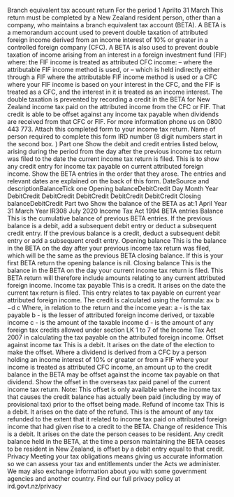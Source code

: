 Branch equivalent tax account return For the period 1 Aprilto 31 March This return must be completed by a New Zealand resident person, other than a company, who maintains a branch equivalent tax account (BETA). A BETA is a memorandum account used to prevent double taxation of attributed foreign income derived from an income interest of 10% or greater in a controlled foreign company (CFC). A BETA is also used to prevent double taxation of income arising from an interest in a foreign investment fund (FIF) where: the FIF income is treated as attributed CFC income: – where the attributable FIF income method is used, or – which is held indirectly either through a FIF where the attributable FIF income method is used or a CFC where your FIF income is based on your interest in the CFC, and the FIF is treated as a CFC, and the interest in it is treated as an income interest. The double taxation is prevented by recording a credit in the BETA for New Zealand income tax paid on the attributed income from the CFC or FIF. That credit is able to be offset against any income tax payable when dividends are received from that CFC or FIF. For more information phone us on 0800 443 773. Attach this completed form to your income tax return. Name of person required to complete this form IRD number (8 digit numbers start in the second box. ) Part one Show the debit and credit entries listed below, arising during the period from the day after the previous income tax return was filed to the date the current income tax return is filed. This is to show any credit entry for income tax payable on current attributed foreign income. Show the BETA entries in the order that they arose. The entries and relevant dates are explained on the back of this form. DateSource and descriptionBalanceTick one Opening balanceDebitCredit Day Month Year DebitCredit DebitCredit DebitCredit DebitCredit DebitCredit Closing balanceDebitCredit Part two Show the balance of the BETA as at:1 April Year 31 March Year IR308 July 2020 Income Tax Act 1994 BETA entries Balance This is the cumulative balance of previous BETA entries. If the previous balance is a debit, add a subsequent debit entry or deduct a subsequent credit entry. If the previous balance is a credit, deduct a subsequent debit entry or add a subsequent credit entry. Opening balance This is the balance in the BETA on the day after your previous income tax return was filed, which will be the same as the previous BETA closing balance. If this is your first BETA return the opening balance is nil. Closing balance This is the balance in the BETA on the day your current income tax return is filed. This BETA return will therefore include amounts relating to any current attributed foreign income. Income tax payable This is a credit. It arises on the date the current tax return is filed. This entry relates to tax payable on current year attributed foreign income. The credit is calculated using the formula: a× b −d c Where, in relation to the return and the income year: a - is the tax payable b - is the lesser of attributed foreign income derived, or taxable income c - is the amount of the taxable income d - is the amount of any foreign tax credits allowed under section LK 1 to 7 of the Income Tax Act 2007 in calculating the tax payable on the attributed foreign income. Offset against income tax This is a debit. It arises on the date of the election to make the offset. Where a dividend is derived from a CFC by a person holding an income interest of 10% or greater or from a FIF where your income is treated as attributed CFC income, an amount up to the credit balance in the BETA may be offset against the income tax payable on that dividend. Show the offset in the overseas tax paid panel of the current income tax return. Note: This offset is only available where the income tax that causes the credit balance has actually been paid (including by way of provisional tax) prior to the offset being made. Refund of income tax This is a debit. It arises on the date of the refund. This is the amount of any tax refunded to the extent that it related to income tax paid on attributed foreign income that had given rise to a credit to the BETA. Change of residence This is a debit. It arises on the date the person ceases to be resident. Any credit balance held in the BETA, at the time a person maintaining the BETA ceases to be resident in New Zealand, is offset by a debit entry equal to that credit. Privacy Meeting your tax obligations means giving us accurate information so we can assess your tax and entitlements under the Acts we administer. We may also exchange information about you with some government agencies and another country. Find our full privacy policy at ird.govt.nz/privacy
